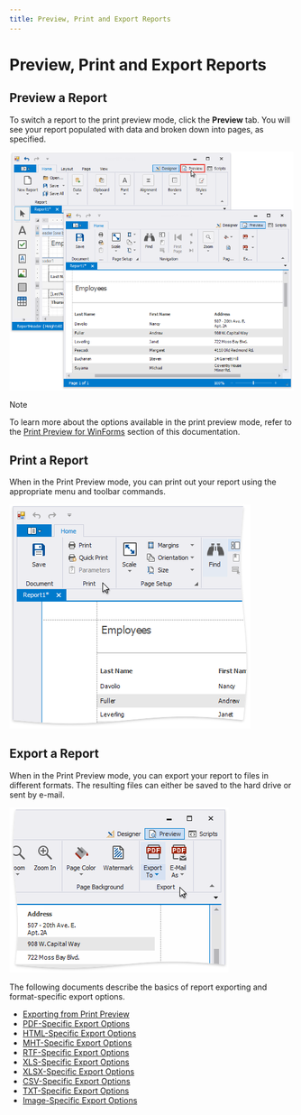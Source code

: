 ```yaml
---
title: Preview, Print and Export Reports
---
```

# Preview, Print and Export Reports

## Preview a Report
To switch a report to the print preview mode, click the **Preview** tab. You will see your report populated with data and broken down into pages, as specified.

![eurd-win-preview](../../../images/eurd-win-preview.png)

> [!NOTE]
> To learn more about the options available in the print preview mode, refer to the [Print Preview for WinForms](../../print-preview/print-preview-for-winforms.md) section of this documentation.


## Print a Report

When in the Print Preview mode, you can print out your report using the appropriate menu and toolbar commands.

![eurd-win-print](../../../images/eurd-win-print.png)

## Export a Report
When in the Print Preview mode, you can export your report to files in different formats. The resulting files can either be saved to the hard drive or sent by e-mail.

![eurd-win-export](../../../images/eurd-win-export.png)


The following documents describe the basics of report exporting and format-specific export options.
* [Exporting from Print Preview](../../print-preview/print-preview-for-winforms/exporting/exporting-from-print-preview.md)
* [PDF-Specific Export Options](../../print-preview/print-preview-for-winforms/exporting/pdf-specific-export-options.md)
* [HTML-Specific Export Options](../../print-preview/print-preview-for-winforms/exporting/html-specific-export-options.md)
* [MHT-Specific Export Options](../../print-preview/print-preview-for-winforms/exporting/mht-specific-export-options.md)
* [RTF-Specific Export Options](../../print-preview/print-preview-for-winforms/exporting/rtf-specific-export-options.md)
* [XLS-Specific Export Options](../../print-preview/print-preview-for-winforms/exporting/xls-specific-export-options.md)
* [XLSX-Specific Export Options](../../print-preview/print-preview-for-winforms/exporting/xlsx-specific-export-options.md)
* [CSV-Specific Export Options](../../print-preview/print-preview-for-winforms/exporting/csv-specific-export-options.md)
* [TXT-Specific Export Options](../../print-preview/print-preview-for-winforms/exporting/txt-specific-export-options.md)
* [Image-Specific Export Options](../../print-preview/print-preview-for-winforms/exporting/image-specific-export-options.md)